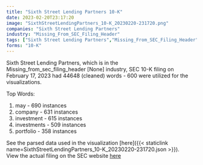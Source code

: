 ```yaml
---
title: "Sixth Street Lending Partners 10-K"
date: 2023-02-20T23:17:20
image: "SixthStreetLendingPartners_10-K_20230220-231720.png"
companies: "Sixth Street Lending Partners"
industry: "Missing_From_SEC_Filing_Header"
tags: ["Sixth Street Lending Partners","Missing_From_SEC_Filing_Header","02-17-2023","10-K"]
forms: "10-K"
---
```

Sixth Street Lending Partners, which is in the Missing_from_sec_filing_header [None] industry, SEC 10-K filing on February 17, 2023 had 44648 (cleaned) words - 600 were utilized for the visualizations.

Top Words:
1. may - 690 instances
2. company - 631 instances
3. investment - 615 instances
4. investments - 509 instances
5. portfolio - 358 instances


See the parsed data used in the visualization [here]({{< staticlink name=SixthStreetLendingPartners_10-K_20230220-231720.json >}}).  
View the actual filing on the SEC website [here](https://www.sec.gov/Archives/edgar/data/1925309/0000950170-23-003209.txt)